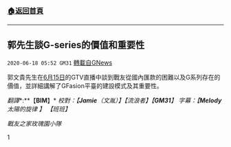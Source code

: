 ###  [:house:返回首頁](https://github.com/ourhimalayas/txt)
---

## 郭先生談G-series的價值和重要性
`2020-06-18 05:52 GM31` [轉載自GNews](https://gnews.org/zh-hant/237675/)

郭文貴先生在[6月15日](https://gtv.org/?videoid=5ee814de27ff080da51b0b0b)的GTV直播中談到戰友從國內匯款的困難以及G系列存在的價值，並詳細講解了GFasion平臺的建設模式及其重要性。



*翻譯**:**【**BIM**】* *校對：【**Jamie**（文胤）】【流浪者】【**GM31**】* *字幕：【**Melody**太陽的旋律* *】* *【班班】*

*戰友之家玫瑰園小隊*

1

